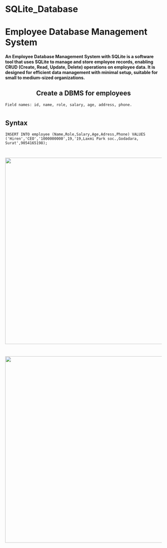 # SQLite_Database

# Employee Database Management System

#### An Employee Database Management System with SQLite is a software tool that uses SQLite to manage and store employee records, enabling CRUD (Create, Read, Update, Delete) operations on employee data. It is designed for efficient data management with minimal setup, suitable for small to medium-sized organizations.

<h2 align="center"> Create a DBMS for employees </h2>

```Field names: id, name, role, salary, age, address, phone.```
<h1 align="left"></h1>

## Syntax

```
INSERT INTO employee (Name,Role,Salary,Age,Adress,Phone) VALUES ('Hiren','CEO','1000000000',19,'19,Laxmi Park soc.,Godadara,
Surat',9054165198);
```

<h1 align="left"></h1>
<div align="center">
  <img width="600"  src="https://github.com/user-attachments/assets/d701167f-8139-4f31-8f63-8847162f6f25" />
</div>
<h1 align="left"></h1>
<div align="center">
  <img height="600"  src="https://github.com/user-attachments/assets/1665ef5f-b3a1-4074-9228-90a0ef79c5ef" />
</div>
